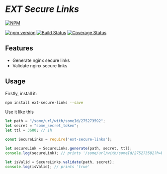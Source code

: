 # _**EXT Secure Links**_
[![NPM](https://nodei.co/npm/ext-secure-links.png)](https://nodei.co/npm/ext-secure-links/)

[![npm version](https://badge.fury.io/js/ext-secure-links.svg)](https://badge.fury.io/js/ext-secure-links)
[![Build Status](https://travis-ci.com/ashantyk/ext-secure-links.svg?branch=master)](https://travis-ci.org/ashantyk/ext-secure-links)
[![Coverage Status](https://coveralls.io/repos/github/ashantyk/ext-secure-links/badge.svg?branch=master)](https://coveralls.io/github/ashantyk/ext-secure-links?branch=master)

## Features

- Generate nginx secure links
- Validate nginx secure links
 
## Usage

Firstly, install it:

```bash
npm install ext-secure-links --save
```

Use it like this

```js
let path = "/some/url/with/someId/275273592";
let secret = "some_secret_token";
let ttl = 3600; // 1h

const SecureLinks = require('ext-secure-links');

let secureLink = SecureLinks.generate(path, secret, ttl);
console.log(secureLink); // prints '/some/url/with/someId/275273592?h=bff149a0b87f5b0e00d9dd364e9ddaa0&e=1538299376'

let isValid = SecureLinks.validate(path, secret);
console.log(isValid); // prints 'true'
```
